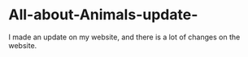 # All-about-Animals-update-
I made an update on my website, and there is a lot of changes on the website.


